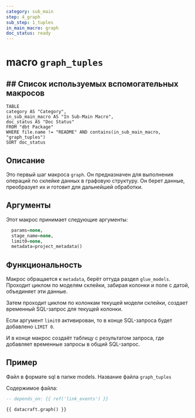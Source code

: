 ```yaml
---
category: sub_main
step: 4_graph
sub_step: 1_tuples
in_main_macro: graph
doc_status: ready
---
```

# macro `graph_tuples`

## ## Список используемых вспомогательных макросов

```dataview
TABLE 
category AS "Category", 
in_sub_main_macro AS "In Sub-Main Macro",
doc_status AS "Doc Status"
FROM "dbt Package"
WHERE file.name != "README" AND contains(in_sub_main_macro, "graph_tuples")
SORT doc_status
```
## Описание

Это первый шаг макроса `graph`. Он предназначен для выполнения операций по склейке данных в графовую структуру. Он берет данные, преобразует их и готовит для дальнейшей обработки.
## Аргументы

Этот макрос принимает следующие аргументы:
```sql
  params=none,
  stage_name=none,
  limit0=none,
  metadata=project_metadata()
```
## Функциональность

Макрос обращается к `metadata`, берёт оттуда раздел `glue_models`. Проходит циклом по моделям склейки, забирая колонки и поле с датой,  объединяет эти данные. 

Затем проходит циклом по колонкам текущей модели склейки, создает временный SQL-запрос для текущей колонки.

Если аргумент `limit0` активирован, то в конце SQL-запроса будет добавлено `LIMIT 0`.

И в конце макрос создаёт таблицу с результатом запроса, где добавляет временные запросы в общий SQL-запрос.

## Пример

Файл в формате sql в папке models. Название файла `graph_tuples`

Содержимое файла:
```sql
-- depends_on: {{ ref('link_events') }}

{{ datacraft.graph() }}
```
